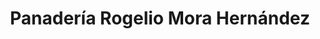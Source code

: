 ---
title: "Panadería Rogelio Mora Hernández"
url: /torrent/panaderia-rogelio-mora-hernandez/
shop: panadería
---